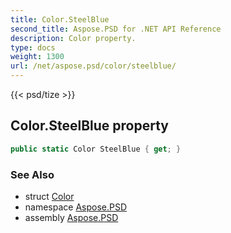 ```yaml
---
title: Color.SteelBlue
second_title: Aspose.PSD for .NET API Reference
description: Color property. 
type: docs
weight: 1300
url: /net/aspose.psd/color/steelblue/
---
```

{{< psd/tize >}}
## Color.SteelBlue property

```csharp
public static Color SteelBlue { get; }
```

### See Also

* struct [Color](../)
* namespace [Aspose.PSD](../../color/)
* assembly [Aspose.PSD](../../../)


